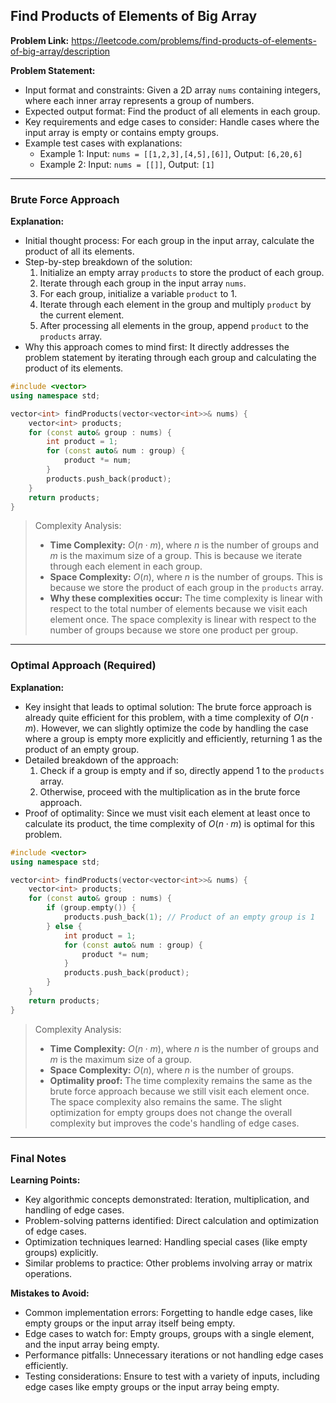 ## Find Products of Elements of Big Array

**Problem Link:** https://leetcode.com/problems/find-products-of-elements-of-big-array/description

**Problem Statement:**
- Input format and constraints: Given a 2D array `nums` containing integers, where each inner array represents a group of numbers.
- Expected output format: Find the product of all elements in each group.
- Key requirements and edge cases to consider: Handle cases where the input array is empty or contains empty groups.
- Example test cases with explanations:
  - Example 1: Input: `nums = [[1,2,3],[4,5],[6]]`, Output: `[6,20,6]`
  - Example 2: Input: `nums = [[]]`, Output: `[1]`

---

### Brute Force Approach

**Explanation:**
- Initial thought process: For each group in the input array, calculate the product of all its elements.
- Step-by-step breakdown of the solution:
  1. Initialize an empty array `products` to store the product of each group.
  2. Iterate through each group in the input array `nums`.
  3. For each group, initialize a variable `product` to 1.
  4. Iterate through each element in the group and multiply `product` by the current element.
  5. After processing all elements in the group, append `product` to the `products` array.
- Why this approach comes to mind first: It directly addresses the problem statement by iterating through each group and calculating the product of its elements.

```cpp
#include <vector>
using namespace std;

vector<int> findProducts(vector<vector<int>>& nums) {
    vector<int> products;
    for (const auto& group : nums) {
        int product = 1;
        for (const auto& num : group) {
            product *= num;
        }
        products.push_back(product);
    }
    return products;
}
```

> Complexity Analysis:
> - **Time Complexity:** $O(n \cdot m)$, where $n$ is the number of groups and $m$ is the maximum size of a group. This is because we iterate through each element in each group.
> - **Space Complexity:** $O(n)$, where $n$ is the number of groups. This is because we store the product of each group in the `products` array.
> - **Why these complexities occur:** The time complexity is linear with respect to the total number of elements because we visit each element once. The space complexity is linear with respect to the number of groups because we store one product per group.

---

### Optimal Approach (Required)

**Explanation:**
- Key insight that leads to optimal solution: The brute force approach is already quite efficient for this problem, with a time complexity of $O(n \cdot m)$. However, we can slightly optimize the code by handling the case where a group is empty more explicitly and efficiently, returning 1 as the product of an empty group.
- Detailed breakdown of the approach:
  1. Check if a group is empty and if so, directly append 1 to the `products` array.
  2. Otherwise, proceed with the multiplication as in the brute force approach.
- Proof of optimality: Since we must visit each element at least once to calculate its product, the time complexity of $O(n \cdot m)$ is optimal for this problem.

```cpp
#include <vector>
using namespace std;

vector<int> findProducts(vector<vector<int>>& nums) {
    vector<int> products;
    for (const auto& group : nums) {
        if (group.empty()) {
            products.push_back(1); // Product of an empty group is 1
        } else {
            int product = 1;
            for (const auto& num : group) {
                product *= num;
            }
            products.push_back(product);
        }
    }
    return products;
}
```

> Complexity Analysis:
> - **Time Complexity:** $O(n \cdot m)$, where $n$ is the number of groups and $m$ is the maximum size of a group.
> - **Space Complexity:** $O(n)$, where $n$ is the number of groups.
> - **Optimality proof:** The time complexity remains the same as the brute force approach because we still visit each element once. The space complexity also remains the same. The slight optimization for empty groups does not change the overall complexity but improves the code's handling of edge cases.

---

### Final Notes

**Learning Points:**
- Key algorithmic concepts demonstrated: Iteration, multiplication, and handling of edge cases.
- Problem-solving patterns identified: Direct calculation and optimization of edge cases.
- Optimization techniques learned: Handling special cases (like empty groups) explicitly.
- Similar problems to practice: Other problems involving array or matrix operations.

**Mistakes to Avoid:**
- Common implementation errors: Forgetting to handle edge cases, like empty groups or the input array itself being empty.
- Edge cases to watch for: Empty groups, groups with a single element, and the input array being empty.
- Performance pitfalls: Unnecessary iterations or not handling edge cases efficiently.
- Testing considerations: Ensure to test with a variety of inputs, including edge cases like empty groups or the input array being empty.